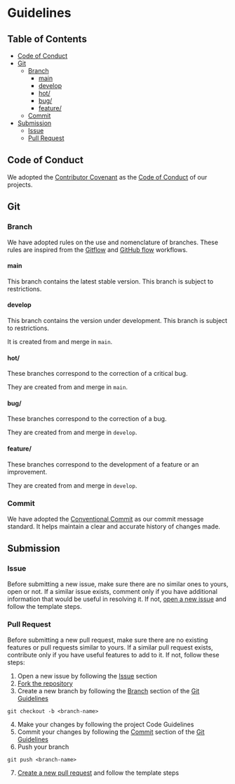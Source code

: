 # Guidelines

## Table of Contents

- [Code of Conduct](#code-of-conduct)
- [Git](#git)
  - [Branch](#branch)
    - [main](#main)
    - [develop](#develop)
    - [hot/](#hot)
    - [bug/](#bug)
    - [feature/](#feature)
  - [Commit](#commit)
- [Submission](#submission)
  - [Issue](#issue)
  - [Pull Request](#pull-request)

## Code of Conduct

We adopted the [Contributor Covenant](https://www.contributor-covenant.org/) as the [Code of Conduct](CODE_OF_CONDUCT.md) of our projects.

## Git

### Branch

We have adopted rules on the use and nomenclature of branches. These rules are inspired from the [Gitflow](https://nvie.com/posts/a-successful-git-branching-model) and [GitHub flow](https://guides.github.com/introduction/flow) workflows.

#### main

This branch contains the latest stable version.
This branch is subject to restrictions.

#### develop

This branch contains the version under development.
This branch is subject to restrictions.

It is created from and merge in `main`.

#### hot/

These branches correspond to the correction of a critical bug.

They are created from and merge in `main`.

#### bug/

These branches correspond to the correction of a bug.

They are created from and merge in `develop`.

#### feature/

These branches correspond to the development of a feature or an improvement.

They are created from and merge in `develop`.

### Commit

We have adopted the [Conventional Commit](https://www.conventionalcommits.org/en/v1.0.0/) as our commit message standard. It helps maintain a clear and accurate history of changes made.

## Submission

### Issue

Before submitting a new issue, make sure there are no similar ones to yours, open or not. If a similar issue exists, comment only if you have additional information that would be useful in resolving it. If not, [open a new issue](https://help.github.com/en/github/managing-your-work-on-github/creating-an-issue) and follow the template steps.

### Pull Request

Before submitting a new pull request, make sure there are no existing features or pull requests similar to yours. If a similar pull request exists, contribute only if you have useful features to add to it. If not, follow these steps:

1. Open a new issue by following the [Issue](#issue) section
2. [Fork the repository](https://help.github.com/en/github/getting-started-with-github/fork-a-repo)
3. Create a new branch by following the [Branch](GUIDELINES.md#branch) section of the [Git Guidelines](GUIDELINES.md#git)

```shell script
git checkout -b <branch-name>
```

4. Make your changes by following the project Code Guidelines
5. Commit your changes by following the [Commit](GUIDELINES.md#commit) section of the [Git Guidelines](GUIDELINES.md#git)
6. Push your branch

```shell script
git push <branch-name>
```

7. [Create a new pull request](https://help.github.com/en/github/collaborating-with-issues-and-pull-requests/creating-a-pull-request-from-a-fork) and follow the template steps
